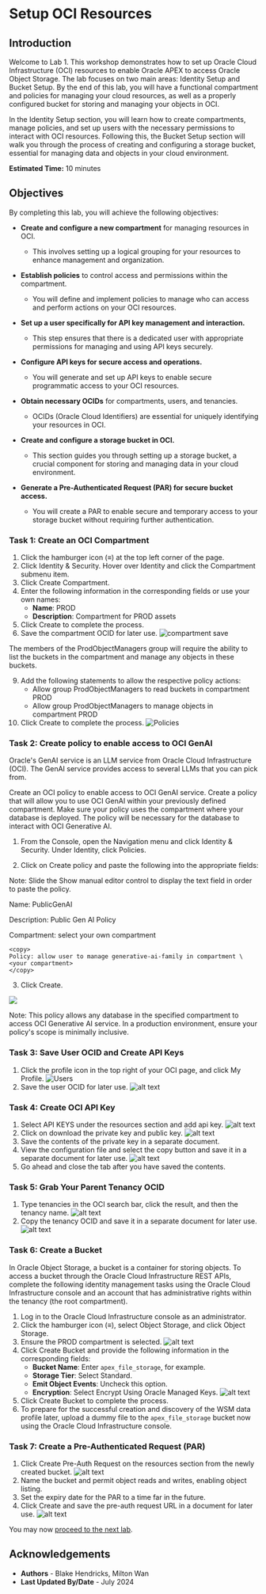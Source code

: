# Setup OCI Resources

## Introduction

Welcome to Lab 1. This workshop demonstrates how to set up Oracle Cloud Infrastructure (OCI) resources to enable Oracle APEX to access Oracle Object Storage. The lab focuses on two main areas: Identity Setup and Bucket Setup. By the end of this lab, you will have a functional compartment and policies for managing your cloud resources, as well as a properly configured bucket for storing and managing your objects in OCI.

In the Identity Setup section, you will learn how to create compartments, manage policies, and set up users with the necessary permissions to interact with OCI resources. Following this, the Bucket Setup section will walk you through the process of creating and configuring a storage bucket, essential for managing data and objects in your cloud environment.

**Estimated Time:** 10 minutes

## Objectives

By completing this lab, you will achieve the following objectives:

- **Create and configure a new compartment** for managing resources in OCI.
  - This involves setting up a logical grouping for your resources to enhance management and organization.
  
- **Establish policies** to control access and permissions within the compartment.
  - You will define and implement policies to manage who can access and perform actions on your OCI resources.

- **Set up a user specifically for API key management and interaction.**
  - This step ensures that there is a dedicated user with appropriate permissions for managing and using API keys securely.

- **Configure API keys for secure access and operations.**
  - You will generate and set up API keys to enable secure programmatic access to your OCI resources.

- **Obtain necessary OCIDs** for compartments, users, and tenancies.
  - OCIDs (Oracle Cloud Identifiers) are essential for uniquely identifying your resources in OCI.

- **Create and configure a storage bucket in OCI.**
  - This section guides you through setting up a storage bucket, a crucial component for storing and managing data in your cloud environment.

- **Generate a Pre-Authenticated Request (PAR) for secure bucket access.**
  - You will create a PAR to enable secure and temporary access to your storage bucket without requiring further authentication.

### Task 1: Create an OCI Compartment

1. Click the hamburger icon (≡) at the top left corner of the page.
2. Click Identity & Security. Hover over Identity and click the Compartment submenu item.
3. Click Create Compartment.
4. Enter the following information in the corresponding fields or use your own names:
    - **Name**: PROD
    - **Description**: Compartment for PROD assets
5. Click Create to complete the process.
6. Save the compartment OCID for later use.
   ![compartment save](/images/compartmentsave.png)

The members of the ProdObjectManagers group will require the ability to list the buckets in the compartment and manage any objects in these buckets. 

9. Add the following statements to allow the respective policy actions:
    - Allow group ProdObjectManagers to read buckets in compartment PROD
    - Allow group ProdObjectManagers to manage objects in compartment PROD
10. Click Create to complete the process.
    ![Policies](/images/policyconfiguration.png)

### Task 2: Create policy to enable access to OCI GenAI

Oracle's GenAI service is an LLM service from Oracle Cloud Infrastructure (OCI). The GenAI service provides access to several LLMs that you can pick from.

Create an OCI policy to enable access to OCI GenAI service.
Create a policy that will allow you to use OCI GenAI within your previously defined compartment. Make sure your policy uses the compartment where your database is deployed. The policy will be necessary for the database to interact with OCI Generative AI.

1. From the Console, open the Navigation menu and click Identity & Security. Under Identity, click Policies.

2. Click on Create policy and paste the following into the appropriate fields:

Note: Slide the Show manual editor control to display the text field in order to paste the policy.

Name: PublicGenAI

Description: Public Gen AI Policy

Compartment: select your own compartment

```
<copy>
Policy: allow user to manage generative-ai-family in compartment \<your compartment>
</copy>
```

3. Click Create.

 ![](images/create-policy.png " ")

Note: This policy allows any database in the specified compartment to access OCI Generative AI service. In a production environment, ensure your policy's scope is minimally inclusive.

### Task 3: Save User OCID and Create API Keys 

1. Click the profile icon in the top right of your OCI page, and click My Profile.
    ![Users](/images/userprofile.png)
2. Save the user OCID for later use.
    ![alt text](/images/ocidsave.png)

### Task 4: Create OCI API Key

1. Select API KEYS under the resources section and add api key.
    ![alt text](images/addapikey.png)
2. Click on download the private key and public key.
![alt text](images/apikeyadd.png)
3. Save the contents of the private key in a separate document.
4. View the configuration file and select the copy button and save it in a separate document for later use.
![alt text](images/saveconfig.png)
5. Go ahead and close the tab after you have saved the contents. 


### Task 5: Grab Your Parent Tenancy OCID

1. Type tenancies in the OCI search bar, click the result, and then the tenancy name.
![alt text](images/tenancysearch.png)
2. Copy the tenancy OCID and save it in a separate document for later use.
![alt text](images/copytenancyid.png)


### Task 6: Create a Bucket

In Oracle Object Storage, a bucket is a container for storing objects. To access a bucket through the Oracle Cloud Infrastructure REST APIs, complete the following identity management tasks using the Oracle Cloud Infrastructure console and an account that has administrative rights within the tenancy (the root compartment).

1. Log in to the Oracle Cloud Infrastructure console as an administrator.
2. Click the hamburger icon (≡), select Object Storage, and click Object Storage.
3. Ensure the PROD compartment is selected.
![alt text](images/createbucket.png)
1. Click Create Bucket and provide the following information in the corresponding fields:
    - **Bucket Name**: Enter `apex_file_storage`, for example.
    - **Storage Tier**: Select Standard.
    - **Emit Object Events**: Uncheck this option.
    - **Encryption**: Select Encrypt Using Oracle Managed Keys.
![alt text](images/createbucketconfig.png)
1. Click Create Bucket to complete the process.
2. To prepare for the successful creation and discovery of the WSM data profile later, upload a dummy file to the `apex_file_storage` bucket now using the Oracle Cloud Infrastructure console.

### Task 7: Create a Pre-Authenticated Request (PAR)

1. Click Create Pre-Auth Request on the resources section from the newly created bucket.
![alt text](images/createpreauth.png)
2. Name the bucket and permit object reads and writes, enabling object listing.
3. Set the expiry date for the PAR to a time far in the future.
4. Click Create and save the pre-auth request URL in a document for later use.
![alt text](images/copypreauth.png)

You may now [proceed to the next lab](#next).

## Acknowledgements
* **Authors** - Blake Hendricks, Milton Wan
* **Last Updated By/Date** -  July 2024